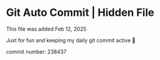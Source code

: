 # Git Auto Commit | Hidden File

This file was added Feb 12, 2025

Just for fun and keeping my daily git commit active 🤪

commit number: 238437
